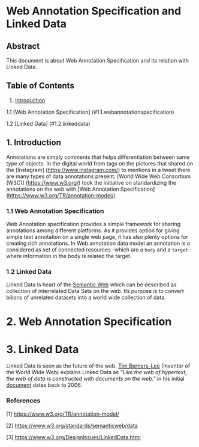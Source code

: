 # Web Annotation Specification and Linked Data

## Abstract

  This document is about Web Annotation Specification and its relation with Linked Data. 

## Table of Contents
1. [Introduction](#1.introduction)

  1.1 [Web Annotation Specification] (#1.1.webannotationspecification)
  
  1.2 [Linked Data] (#1.2.linkeddata)


## 1. Introduction <a id="1.introduction"></a>

Annotations are simply comments that helps differentiation between same type of objects. In the digital world from tags on the pictures that shared on the [Instagram] (https://www.instagram.com/) to mentions in a tweet there are many types of data annotations present. [World Wide Web Consortium (W3C)] (https://www.w3.org/) took the initiative on standardizing the annotations on the web with [Web Annotation Specification] (https://www.w3.org/TR/annotation-model/).

### 1.1 Web Annotation Specification <a id="1.1.webannotationspecification"></a>

Web Annotation specification provides a simple framework for sharing annotations among different platforms. As it provides option for giving simple text annotation on a single web page, it has also plenty options for creating rich annotations. In  Web annotation data model an annotation is a considered as set of connected resources -which are a `body` and a `target`- where information in the body is related the target. 

### 1.2 Linked Data <a id="1.2.linkeddata"></a>

Linked Data is heart of the [Semantic Web](https://www.w3.org/standards/semanticweb/) which can be described as collection of interrelated Data Sets on the web. Its purpose is to convert bilions of unrelated datasets into a world wide collection of data.

# 2. Web Annotation Specification


# 3. Linked Data

Linked Data is seen as the future of the web. [Tim Berners-Lee](https://www.w3.org/People/Berners-Lee/) (Inventor of the World Wide Web) explains Linked Data as *"Like the web of hypertext, the web of data is constructed with documents on the web."* in his initial [document](https://www.w3.org/DesignIssues/LinkedData.html) dates back to 2006. 

### References

[1]<a id="reference1"></a> <https://www.w3.org/TR/annotation-model/>

[2]<a id="reference2"></a> <https://www.w3.org/standards/semanticweb/data>

[3]<a id="reference3"></a> <https://www.w3.org/DesignIssues/LinkedData.html>


